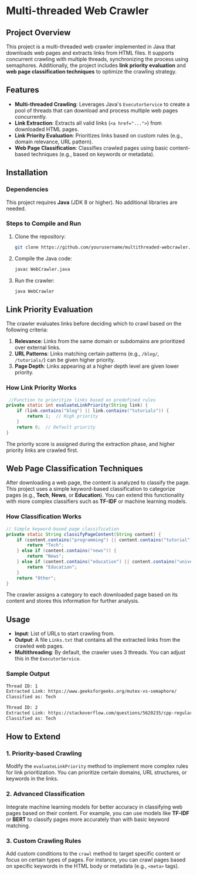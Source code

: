 
# **Multi-threaded Web Crawler**

## **Project Overview**
This project is a multi-threaded web crawler implemented in Java that downloads web pages and extracts links from HTML files. It supports concurrent crawling with multiple threads, synchronizing the process using semaphores. Additionally, the project includes **link priority evaluation** and **web page classification techniques** to optimize the crawling strategy.

## **Features**
- **Multi-threaded Crawling**: Leverages Java's `ExecutorService` to create a pool of threads that can download and process multiple web pages concurrently.
- **Link Extraction**: Extracts all valid links (`<a href="...">`) from downloaded HTML pages.
- **Link Priority Evaluation**: Prioritizes links based on custom rules (e.g., domain relevance, URL pattern).
- **Web Page Classification**: Classifies crawled pages using basic content-based techniques (e.g., based on keywords or metadata).

## **Installation**

### **Dependencies**
This project requires **Java** (JDK 8 or higher). No additional libraries are needed.

### **Steps to Compile and Run**
1. Clone the repository:
    ```bash
    git clone https://github.com/yourusername/multithreaded-webcrawler.git
    ```
2. Compile the Java code:
    ```bash
    javac WebCrawler.java
    ```
3. Run the crawler:
    ```bash
    java WebCrawler
    ```

## **Link Priority Evaluation**
The crawler evaluates links before deciding which to crawl based on the following criteria:
1. **Relevance**: Links from the same domain or subdomains are prioritized over external links.
2. **URL Patterns**: Links matching certain patterns (e.g., `/blog/`, `/tutorials/`) can be given higher priority.
3. **Page Depth**: Links appearing at a higher depth level are given lower priority.

### **How Link Priority Works**
```java
 //Function to prioritize links based on predefined rules
private static int evaluateLinkPriority(String link) {
    if (link.contains("blog") || link.contains("tutorials")) {
        return 1;  // High priority
    }
    return 0;  // Default priority
}
```
The priority score is assigned during the extraction phase, and higher priority links are crawled first.

## **Web Page Classification Techniques**
After downloading a web page, the content is analyzed to classify the page. This project uses a simple keyword-based classification to categorize pages (e.g., **Tech**, **News**, or **Education**). You can extend this functionality with more complex classifiers such as **TF-IDF** or machine learning models.

### **How Classification Works**
```java
// Simple keyword-based page classification
private static String classifyPageContent(String content) {
    if (content.contains("programming") || content.contains("tutorial")) {
        return "Tech";
    } else if (content.contains("news")) {
        return "News";
    } else if (content.contains("education") || content.contains("university")) {
        return "Education";
    }
    return "Other";
}
```
The crawler assigns a category to each downloaded page based on its content and stores this information for further analysis.

## **Usage**
- **Input**: List of URLs to start crawling from.
- **Output**: A file `Links.txt` that contains all the extracted links from the crawled web pages.
- **Multithreading**: By default, the crawler uses 3 threads. You can adjust this in the `ExecutorService`.

### **Sample Output**
```txt
Thread ID: 1
Extracted Link: https://www.geeksforgeeks.org/mutex-vs-semaphore/
Classified as: Tech

Thread ID: 2
Extracted Link: https://stackoverflow.com/questions/5620235/cpp-regular-expression-to-validate-url
Classified as: Tech
```

## **How to Extend**

### **1. Priority-based Crawling**
Modify the `evaluateLinkPriority` method to implement more complex rules for link prioritization. You can prioritize certain domains, URL structures, or keywords in the links.

### **2. Advanced Classification**
Integrate machine learning models for better accuracy in classifying web pages based on their content. For example, you can use models like **TF-IDF** or **BERT** to classify pages more accurately than with basic keyword matching.

### **3. Custom Crawling Rules**
Add custom conditions to the `crawl` method to target specific content or focus on certain types of pages. For instance, you can crawl pages based on specific keywords in the HTML body or metadata (e.g., `<meta>` tags).
